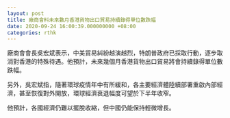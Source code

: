 ```yaml
---
layout: post
title: 廠商會料未來數月香港貨物出口貿易持續錄得單位數跌幅
date: 2020-09-24 16:00:39.000000000 +08:00
categories: rthk
---
```


廠商會會長吳宏斌表示，中美貿易糾紛越演越烈，特朗普政府已採取行動，逐步取消對香港的特殊待遇。他預計，未來幾個月香港貨物出口貿易將會持續錄得單位數跌幅。

另外，吳宏斌指，隨著環球疫情年中有所緩和，各主要經濟體陸續部署重啟內部經濟，甚至恢復對外開放，環球經濟衰退幅度可望於下半年收窄。

他預計，各國經濟仍難以擺脫收縮，但中國仍能保持輕微增長。
